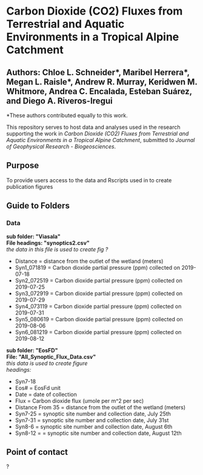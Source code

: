 # Carbon Dioxide (CO2) Fluxes from Terrestrial and Aquatic Environments in a Tropical Alpine Catchment
## Authors: Chloe L. Schneider*, Maribel Herrera*, Megan L. Raisle*, Andrew R. Murray, Keridwen M. Whitmore, Andrea C. Encalada, Esteban Suárez, and Diego A. Riveros-Iregui

*These authors contributed equally to this work. 


This repository serves to host data and analyses used in the research supporting the work in *Carbon Dioxide (CO2) Fluxes from Terrestrial and Aquatic Environments in a Tropical Alpine Catchment*, submitted to *Journal of Geophysical Research - Biogeosciences*.

## Purpose  
  To provide users access to the data and Rscripts used in to create publication figures  
  
  ## Guide to Folders  
  ### Data
  
  **sub folder: "Viasala"**  
  **File headings: "synoptics2.csv"**  
  *the data in this file is used to create fig ?*  
  * Distance = distance from the outlet of the wetland (meters)  
  * Syn1_071819 = Carbon dioxide partial pressure (ppm) collected on 2019-07-18  
  * Syn2_072519 = Carbon dioxide partial pressure (ppm) collected on 2019-07-25  
  * Syn3_072919 = Carbon dioxide partial pressure (ppm) collected on 2019-07-29  
  * Syn4_073119 = Carbon dioxide partial pressure (ppm) collected on 2019-07-31  
  * Syn5_080619 = Carbon dioxide partial pressure (ppm) collected on 2019-08-06  
  * Syn6_081219 = Carbon dioxide partial pressure (ppm) collected on 2019-08-12 
  
  **sub folder: "EosFD"**  
  **File: "All_Synoptic_Flux_Data.csv"**  
  *this data is used to create figure*  
  *headings:*  
  * Syn7-18  
  * Eos# = EosFd unit
  * Date = date of collection
  * Flux = Carbon dioxide flux (umole per m^2 per sec)
  * Distance From 35  = distance from the outlet of the wetland (meters)  
  * Syn7-25 = synoptic site number and collection date, July 25th  
  * Syn7-31 = synoptic site number and collection date, July 31st  
  * Syn8-6 = synoptic site number and collection date, August 6th  
  * Syn8-12 = = synoptic site number and collection date, August 12th  

 
  
  ## Point of contact  
  ?
